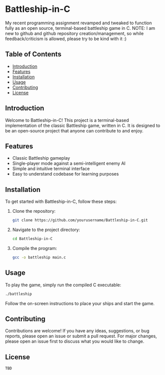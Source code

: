 # Battleship-in-C
My recent programming assignment revamped and tweaked to function fully as an open source, terminal-based battleship game in C.
NOTE: I am new to github and github repository creation/management, so while feedback/criticism is allowed, please try to be kind with it :)
## Table of Contents
- [Introduction](#introduction)
- [Features](#features)
- [Installation](#installation)
- [Usage](#usage)
- [Contributing](#contributing)
- [License](#license)

## Introduction
Welcome to Battleship-in-C! This project is a terminal-based implementation of the classic Battleship game, written in C. It is designed to be an open-source project that anyone can contribute to and enjoy.

## Features
- Classic Battleship gameplay
- Single-player mode against a semi-intelligent enemy AI
- Simple and intuitive terminal interface
- Easy to understand codebase for learning purposes

## Installation
To get started with Battleship-in-C, follow these steps:

1. Clone the repository:
    ```sh
    git clone https://github.com/yourusername/Battleship-in-C.git
    ```
2. Navigate to the project directory:
    ```sh
    cd Battleship-in-C
    ```
3. Compile the program:
    ```sh
    gcc -o battleship main.c
    ```

## Usage
To play the game, simply run the compiled C executable:
```sh
./battleship
```
Follow the on-screen instructions to place your ships and start the game.

## Contributing
Contributions are welcome! If you have any ideas, suggestions, or bug reports, please open an issue or submit a pull request. For major changes, please open an issue first to discuss what you would like to change.

## License
    TBD
